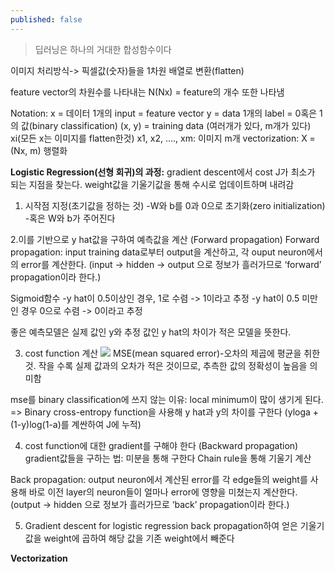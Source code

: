 ```yaml
---
published: false
---
```

> 딥러닝은 하나의 거대한 합성함수이다

이미지 처리방식-> 픽셀값(숫자)들을 1차원 배열로 변환(flatten)

feature vector의 차원수를 나타내는 N(Nx) = feature의 개수 또한 나타냄

Notation: 
x = 데이터 1개의 input = feature vector
y = data 1개의 label = 0혹은 1의 값(binary classification)
(x, y) = training data (여러개가 있다, m개가 있다)
xi(모든 x는 이미지를 flatten한것)
x1, x2, ...., xm: 이미지 m개
vectorization: X = (Nx, m) 행렬화


**Logistic Regression(선형 회귀)의 과정:**
gradient descent에서 cost J가 최소가 되는 지점을 찾는다.
weight값을 기울기값을 통해 수시로 업데이트하며 내려감

1. 시작점 지정(초기값을 정하는 것)
-W와 b를 0과 0으로 초기화(zero initialization)
-혹은 W와 b가 주어진다

2.이를 기반으로 y hat값을 구하여 예측값을 계산 (Forward propagation)
Forward propagation: input training data로부터 output을 계산하고, 각 ouput neuron에서의 error를 계산한다. (input -> hidden -> output 으로 정보가 흘러가므로 ‘forward’ propagation이라 한다.)

Sigmoid함수
-y hat이 0.5이상인 경우, 1로 수렴 -> 1이라고 추정
-y hat이 0.5 미만인 경우 0으로 수렴 -> 0이라고 추정

좋은 예측모델은 실제 값인 y와 추정 값인 y hat의 차이가 적은 모델을 뜻한다.

3. cost function 계산
![]({{site.baseurl}}/https://wikimedia.org/api/rest_v1/media/math/render/svg/67b9ac7353c6a2710e35180238efe54faf4d9c15)
MSE(mean squared error)-오차의 제곱에 평균을 취한 것. 작을 수록 실제 값과의
오차가 적은 것이므로, 추측한 값의 정확성이 높음을 의미함

mse를 binary classification에 쓰지 않는 이유: local minimum이 많이 생기게 된다.
=> Binary cross-entropy function을 사용해 y hat과 y의 차이를 구한다 (yloga + (1-y)log(1-a)를 계싼하여 J에 누적)

4. cost function에 대한 gradient를 구해야 한다 (Backward propagation)
gradient값들을 구하는 법: 미분을 통해 구한다
Chain rule을 통해 기울기 계산

Back propagation: output neuron에서 계산된 error를 각 edge들의 weight를 사용해 바로 이전 layer의 neuron들이 얼마나 error에 영향을 미쳤는지 계산한다. (output -> hidden 으로 정보가 흘러가므로 ‘back’ propagation이라 한다.)

5. Gradient descent for logistic regression
back propagation하여 얻은 기울기 값을 weight에 곱하여 해당 값을 기존 weight에서 빼준다



**Vectorization**
